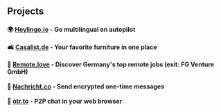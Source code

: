 ## Projects
#### 🌍 [Heylingo.io](https://heylingo.io) - Go multilingual on autopilot<br><br>🛋️ [Casalist.de](https://casalist.de) - Your favorite furniture in one place<br><br>🏡 [Remote.love](https://remote.love) - Discover Germany's top remote jobs (exit: FG Venture GmbH)<br><br>🔗 [Nachricht.co](https://nachricht.co) - Send encrypted one-time messages<br><br>💬 [otr.to](https://otr.to) - P2P chat in your web browser<br>
